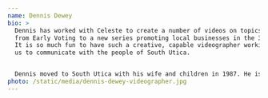```yaml
---
name: Dennis Dewey
bio: >
  Dennis has worked with Celeste to create a number of videos on topics ranging
  from Early Voting to a new series promoting local businesses in the 3rd Ward.
  It is so much fun to have such a creative, capable videographer working with
  us to communicate with the people of South Utica.


  Dennis moved to South Utica with his wife and children in 1987. He is a retired teacher (secondary English), pastor (Stone Church, Clinton) and international storyteller. He has been using his videography skills in retirement to spotlight Utica businesses and help with this campaign.
photo: /static/media/dennis-dewey-videographer.jpg
---
```

